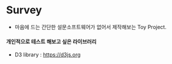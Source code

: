 # Survey
-  마음에 드는 간단한 설문소프트웨어가 없어서 제작해보는 Toy Project.

#### 개인적으로 테스트 해보고 싶은 라이브러리
- D3 library : https://d3js.org

